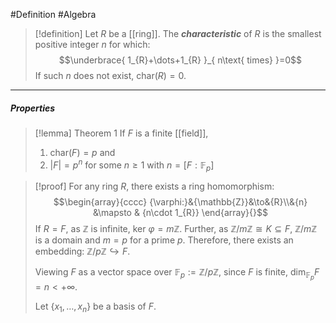 #Definition #Algebra 

> [!definition]
> Let $R$ be a [[ring]]. The ***characteristic*** of $R$ is the smallest positive integer $n$ for which: $$\underbrace{ 1_{R}+\dots+1_{R} }_{ n\text{ times} }=0$$If such $n$ does not exist, $\text{char}(R)=0$.
---
##### Properties
> [!lemma] Theorem 1
> If $F$ is a finite [[field]], 
> 1. $\text{char}(F)=p$ and 
> 2. $\left| F \right|=p^n$ for some $n\geq 1$ with $n=[F:\mathbb{F}_{p}]$

> [!proof]
> For any ring $R$, there exists a ring homomorphism: $$\begin{array}{cccc} {\varphi:}&{\mathbb{Z}}&\to&{R}\\&{n} &\mapsto & {n\cdot 1_{R}} \end{array}{}$$If $R=F$, as $\mathbb{Z}$ is infinite, $\text{ker }\varphi=m\mathbb{Z}$. Further, as $\mathbb{Z} / m\mathbb{Z}\cong K\subseteq F$,  $\mathbb{Z} / m\mathbb{Z}$ is a domain and $m=p$ for a prime $p$. Therefore, there exists an embedding: $\mathbb{Z} / p\mathbb{Z}\hookrightarrow F$. 
> 
> Viewing $F$ as a vector space over $\mathbb{F}_{p}:=\mathbb{Z} / p\mathbb{Z}$, since $F$ is finite, $\text{dim}_{\mathbb{F}_{p}}F=n<+\infty$.
> 
> Let $\{ x_{1},\dots,x_{n} \}$ be a basis of $F$. 